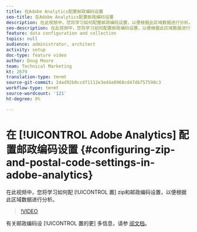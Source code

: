 ```yaml
---
title: 在Adobe Analytics配置邮政编码设置
seo-title: 在Adobe Analytics配置邮政编码设置
description: 在此视频中，您将学习如何配置邮政编码设置，以便根据此区域数据进行分析。
seo-description: 在此视频中，您将学习如何配置邮政编码设置，以便根据此区域数据进行分析。
feature: data configuration and collection
topics: null
audience: administrator, architect
activity: setup
doc-type: feature video
author: Doug Moore
team: Technical Marketing
kt: 2679
translation-type: tm+mt
source-git-commit: 24ad92b0ccdf1112e3ed4a0968cd47db757598c3
workflow-type: tm+mt
source-wordcount: '121'
ht-degree: 0%

---
```



# 在 [!UICONTROL Adobe Analytics] 配置邮政编码设置 {#configuring-zip-and-postal-code-settings-in-adobe-analytics}

在此视频中，您将学习如何配 [!UICONTROL 置] zip和邮政编码设置，以便根据此区域数据进行分析。

>[!VIDEO](https://video.tv.adobe.com/v/27051/?quality=12)

有关邮政编码设 [!UICONTROL 置的更] 多信息，请参 [阅文档](https://marketing.adobe.com/resources/help/en_US/reference/reports_zip.html)。
